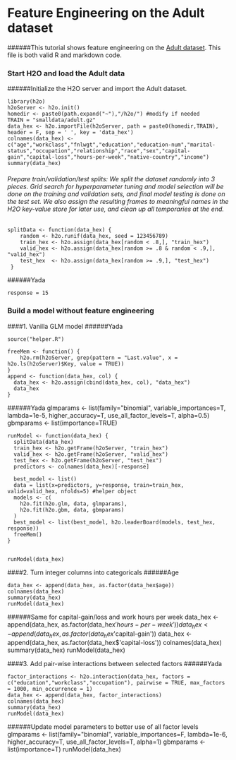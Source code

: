 # Feature Engineering on the Adult dataset

######This tutorial shows feature engineering on the [Adult dataset](https://archive.ics.uci.edu/ml/datasets/Adult). This file is both valid R and markdown code.

### Start H2O and load the Adult data

######Initialize the H2O server and import the Adult dataset.

    library(h2o)
    h2oServer <- h2o.init()
    homedir <- paste0(path.expand("~"),"/h2o/") #modify if needed
    TRAIN = "smalldata/adult.gz"
    data_hex <- h2o.importFile(h2oServer, path = paste0(homedir,TRAIN), header = F, sep = ' ', key = 'data_hex')
    colnames(data_hex) <- c("age","workclass","fnlwgt","education","education-num","marital-status","occupation","relationship","race","sex","capital-gain","capital-loss","hours-per-week","native-country","income")
    summary(data_hex)
 
###### Prepare train/validation/test splits: We split the dataset randomly into 3 pieces. Grid search for hyperparameter tuning and model selection will be done on the training and validation sets, and final model testing is done on the test set. We also assign the resulting frames to meaningful names in the H2O key-value store for later use, and clean up all temporaries at the end.

    splitData <- function(data_hex) {
        random <- h2o.runif(data_hex, seed = 123456789)
        train_hex <- h2o.assign(data_hex[random < .8,], "train_hex")
        valid_hex <- h2o.assign(data_hex[random >= .8 & random < .9,], "valid_hex")
        test_hex  <- h2o.assign(data_hex[random >= .9,], "test_hex")
     }
    
######Yada
 
    response = 15

### Build a model without feature engineering

####1. Vanilla GLM model
######Yada

    source("helper.R")

    freeMem <- function() {
        h2o.rm(h2oServer, grep(pattern = "Last.value", x = h2o.ls(h2oServer)$Key, value = TRUE))
    }
    append <- function(data_hex, col) {
      data_hex <- h2o.assign(cbind(data_hex, col), "data_hex")
      data_hex
    }
    
######Yada
    glmparams <- list(family="binomial", variable_importances=T, lambda=1e-5, higher_accuracy=T, use_all_factor_levels=T, alpha=0.5)
    gbmparams <- list(importance=TRUE)
    
    runModel <- function(data_hex) {
      splitData(data_hex)
      train_hex <- h2o.getFrame(h2oServer, "train_hex")
      valid_hex <- h2o.getFrame(h2oServer, "valid_hex")
      test_hex <- h2o.getFrame(h2oServer, "test_hex")
      predictors <- colnames(data_hex)[-response]
      
      best_model <- list()
      data = list(x=predictors, y=response, train=train_hex, valid=valid_hex, nfolds=5) #helper object
      models <- c(
        h2o.fit(h2o.glm, data, glmparams),
        h2o.fit(h2o.gbm, data, gbmparams)
      )
      best_model <- list(best_model, h2o.leaderBoard(models, test_hex, response))
      freeMem()
    }

    
    runModel(data_hex)
    
####2. Turn integer columns into categoricals
######Age
 
    data_hex <- append(data_hex, as.factor(data_hex$age))
    colnames(data_hex)
    summary(data_hex)
    runModel(data_hex)

######Same for capital-gain/loss and work hours per week
    data_hex <- append(data_hex, as.factor(data_hex$'hours-per-week'))
    data_hex <- append(data_hex, as.factor(data_hex$'capital-gain'))
    data_hex <- append(data_hex, as.factor(data_hex$'capital-loss'))
    colnames(data_hex)
    summary(data_hex)
    runModel(data_hex)
      


####3. Add pair-wise interactions between selected factors
######Yada
 
    factor_interactions <- h2o.interaction(data_hex, factors = c("education","workclass","occupation"), pairwise = TRUE, max_factors = 1000, min_occurrence = 1)
    data_hex <- append(data_hex, factor_interactions)
    colnames(data_hex)
    summary(data_hex)
    runModel(data_hex)
    
######Update model parameters to better use of all factor levels
    glmparams <- list(family="binomial", variable_importances=F, lambda=1e-6, higher_accuracy=T, use_all_factor_levels=T, alpha=1)
    gbmparams <- list(importance=T)
    runModel(data_hex)
